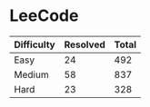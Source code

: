 # LeeCode

| Difficulty | Resolved | Total |
| :--------- | :------- | :---- |
| Easy       | 24       | 492   |
| Medium     | 58       | 837   |
| Hard       | 23       | 328   |
